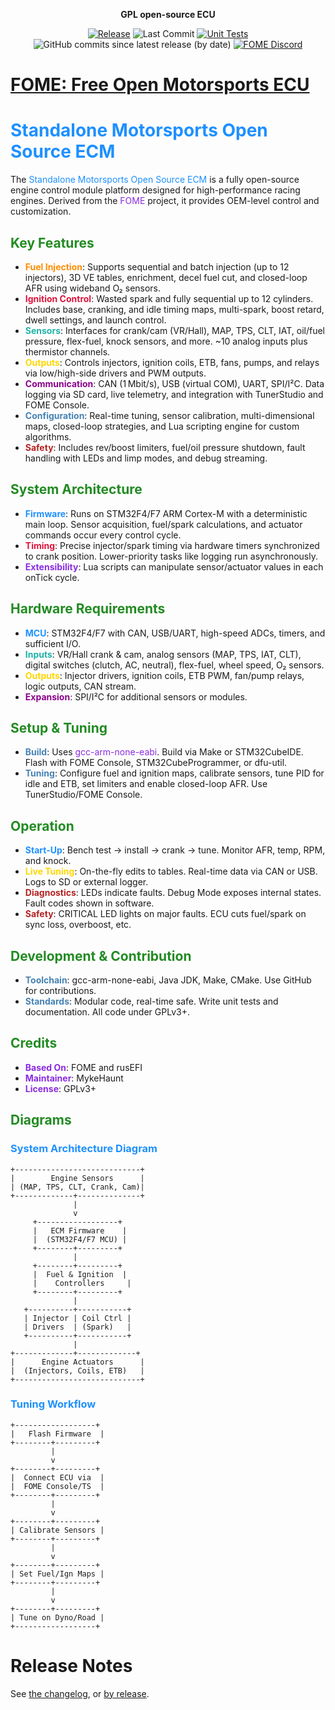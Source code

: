 <div align="center">

<b>GPL open-source ECU</b>

[![Release](https://img.shields.io/github/v/release/FOME-Tech/fome-fw?style=flat)](https://github.com/FOME-Tech/fome-fw/releases/latest) ![Last Commit](https://img.shields.io/github/last-commit/FOME-Tech/fome-fw?style=flat)
[![Unit Tests](https://img.shields.io/github/actions/workflow/status/FOME-Tech/fome-fw/build-unit-tests.yaml?label=Unit%20Tests&branch=master)](https://github.com/FOME-Tech/fome-fw/actions/workflows/build-unit-tests.yaml)
![GitHub commits since latest release (by date)](https://img.shields.io/github/commits-since/FOME-Tech/fome-fw/latest?color=blueviolet&label=Commits%20Since%20Release)
[![FOME Discord](https://img.shields.io/discord/1060875162892898324?label=Discord&logo=Discord)](https://discord.gg/EEg2fbhQD4)

</div>

# [FOME: Free Open Motorsports ECU](https://www.fome.tech/)

# <span style="color:#1E90FF">Standalone Motorsports Open Source ECM</span>

The <span style="color:#1E90FF">Standalone Motorsports Open Source ECM</span> is a fully open-source engine control module platform designed for high-performance racing engines. Derived from the <span style="color:#8A2BE2">FOME</span> project, it provides OEM-level control and customization.

## <span style="color:#228B22">Key Features</span>

- <span style="color:#FF8C00"><b>Fuel Injection</b></span>: Supports sequential and batch injection (up to 12 injectors), 3D VE tables, enrichment, decel fuel cut, and closed-loop AFR using wideband O₂ sensors.
- <span style="color:#DC143C"><b>Ignition Control</b></span>: Wasted spark and fully sequential up to 12 cylinders. Includes base, cranking, and idle timing maps, multi-spark, boost retard, dwell settings, and launch control.
- <span style="color:#20B2AA"><b>Sensors</b></span>: Interfaces for crank/cam (VR/Hall), MAP, TPS, CLT, IAT, oil/fuel pressure, flex-fuel, knock sensors, and more. ~10 analog inputs plus thermistor channels.
- <span style="color:#FFD700"><b>Outputs</b></span>: Controls injectors, ignition coils, ETB, fans, pumps, and relays via low/high-side drivers and PWM outputs.
- <span style="color:#8B008B"><b>Communication</b></span>: CAN (1 Mbit/s), USB (virtual COM), UART, SPI/I²C. Data logging via SD card, live telemetry, and integration with TunerStudio and FOME Console.
- <span style="color:#4682B4"><b>Configuration</b></span>: Real-time tuning, sensor calibration, multi-dimensional maps, closed-loop strategies, and Lua scripting engine for custom algorithms.
- <span style="color:#B22222"><b>Safety</b></span>: Includes rev/boost limiters, fuel/oil pressure shutdown, fault handling with LEDs and limp modes, and debug streaming.

## <span style="color:#228B22">System Architecture</span>

- <span style="color:#1E90FF"><b>Firmware</b></span>: Runs on STM32F4/F7 ARM Cortex-M with a deterministic main loop. Sensor acquisition, fuel/spark calculations, and actuator commands occur every control cycle.
- <span style="color:#DC143C"><b>Timing</b></span>: Precise injector/spark timing via hardware timers synchronized to crank position. Lower-priority tasks like logging run asynchronously.
- <span style="color:#8A2BE2"><b>Extensibility</b></span>: Lua scripts can manipulate sensor/actuator values in each onTick cycle.

## <span style="color:#228B22">Hardware Requirements</span>

- <span style="color:#1E90FF"><b>MCU</b></span>: STM32F4/F7 with CAN, USB/UART, high-speed ADCs, timers, and sufficient I/O.
- <span style="color:#20B2AA"><b>Inputs</b></span>: VR/Hall crank & cam, analog sensors (MAP, TPS, IAT, CLT), digital switches (clutch, AC, neutral), flex-fuel, wheel speed, O₂ sensors.
- <span style="color:#FFD700"><b>Outputs</b></span>: Injector drivers, ignition coils, ETB PWM, fan/pump relays, logic outputs, CAN stream.
- <span style="color:#8B008B"><b>Expansion</b></span>: SPI/I²C for additional sensors or modules.

## <span style="color:#228B22">Setup & Tuning</span>

- <span style="color:#4682B4"><b>Build</b></span>: Uses <span style="color:#8A2BE2">gcc-arm-none-eabi</span>. Build via Make or STM32CubeIDE. Flash with FOME Console, STM32CubeProgrammer, or dfu-util.
- <span style="color:#4682B4"><b>Tuning</b></span>: Configure fuel and ignition maps, calibrate sensors, tune PID for idle and ETB, set limiters and enable closed-loop AFR. Use TunerStudio/FOME Console.

## <span style="color:#228B22">Operation</span>

- <span style="color:#1E90FF"><b>Start-Up</b></span>: Bench test → install → crank → tune. Monitor AFR, temp, RPM, and knock.
- <span style="color:#FFD700"><b>Live Tuning</b></span>: On-the-fly edits to tables. Real-time data via CAN or USB. Logs to SD or external logger.
- <span style="color:#B22222"><b>Diagnostics</b></span>: LEDs indicate faults. Debug Mode exposes internal states. Fault codes shown in software.
- <span style="color:#B22222"><b>Safety</b></span>: CRITICAL LED lights on major faults. ECU cuts fuel/spark on sync loss, overboost, etc.

## <span style="color:#228B22">Development & Contribution</span>

- <span style="color:#4682B4"><b>Toolchain</b></span>: gcc-arm-none-eabi, Java JDK, Make, CMake. Use GitHub for contributions.
- <span style="color:#4682B4"><b>Standards</b></span>: Modular code, real-time safe. Write unit tests and documentation. All code under GPLv3+.

## <span style="color:#228B22">Credits</span>

- <span style="color:#8A2BE2"><b>Based On</b></span>: FOME and rusEFI
- <span style="color:#8A2BE2"><b>Maintainer</b></span>: MykeHaunt
- <span style="color:#8A2BE2"><b>License</b></span>: GPLv3+

## <span style="color:#228B22">Diagrams</span>

### <span style="color:#1E90FF">System Architecture Diagram</span>

```plaintext
+----------------------------+
|        Engine Sensors      |
| (MAP, TPS, CLT, Crank, Cam)|
+-------------+--------------+
              |
              v
     +------------------+
     |   ECM Firmware    |
     |  (STM32F4/F7 MCU) |
     +--------+---------+
              |
     +--------+---------+
     |  Fuel & Ignition  |
     |    Controllers     |
     +--------+---------+
              |
   +----------+-----------+
   | Injector | Coil Ctrl |
   | Drivers  | (Spark)   |
   +----------+-----------+
              |
+-------------+-------------+
|      Engine Actuators      |
|  (Injectors, Coils, ETB)   |
+----------------------------+
```

### <span style="color:#1E90FF">Tuning Workflow</span>

```plaintext
+------------------+
|   Flash Firmware  |
+--------+---------+
         |
         v
+--------+---------+
|  Connect ECU via  |
|  FOME Console/TS  |
+--------+---------+
         |
         v
+--------+---------+
| Calibrate Sensors |
+--------+---------+
         |
         v
+--------+---------+
| Set Fuel/Ign Maps |
+--------+---------+
         |
         v
+--------+---------+
| Tune on Dyno/Road |
+------------------+
```


# Release Notes

See [the changelog](firmware/CHANGELOG.md), or [by release](https://github.com/FOME-Tech/fome-fw/releases).
